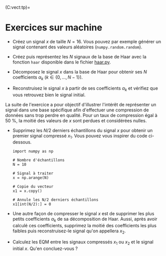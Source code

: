 (C:vect:tp)=
# Exercices sur machine


* Créez un signal $x$ de taille $N=16$.
  Vous pouvez par exemple générer un signal contenant des valeurs aléatoires (`numpy.random.random`).

* Créez puis représentez les $N$ signaux de la base de Haar avec la fonction `haar`
  disponible dans le fichier <a href="../_static/haar.py">haar.py</a>.

* Décomposez le signal $x$ dans la base de Haar pour obtenir ses $N$ coefficients $\alpha_k$ ($k\in\{0,\dots,N-1\}$).

* Reconstruisez le signal $x$ à partir de ses coefficients $\alpha_k$ et vérifiez que vous retrouvez bien le signal initial.

La suite de l'exercice a pour objectif d'illustrer l'intérêt de représenter un signal dans une base spécifique afin d'effectuer une compression de données sans trop perdre en qualité.
Pour un taux de compression égal à 50 %, la moitié des valeurs de $x$ sont perdues et considérées nulles.

* Supprimez les $N/2$ derniers échantillons du signal $x$ pour obtenir un premier signal compressé $x_1$.
  Vous pouvez vous inspirer du code ci-dessous.
  
  ```
  import numpy as np

  # Nombre d'échantillons
  N = 10

  # Signal à traiter
  x = np.arange(N)

  # Copie du vecteur
  x1 = x.copy()

  # Annule les N/2 derniers échantillons
  x1[int(N/2):] = 0
  ```
  
* Une autre façon de compresser le signal $x$ est de supprimer les plus petits coefficients $\alpha_k$ de sa décomposition de Haar.
  Aussi, après avoir calculé ces coefficients, supprimez la moitié des coefficients les plus faibles puis reconstruisez-le signal qu'on appellera $x_2$.

* Calculez les EQM entre les signaux compressés $x_1$ ou $x_2$ et le signal initial $x$.
  Qu'en concluez-vous ?